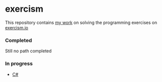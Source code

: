 # exercism

This repository contains [my work](https://exercism.org/profiles/bcondict) on solving the programming exercises on [exercism.io](http://exercism.io/)

### Completed
Still no path completed

### In progress
- [C#](https://exercism.org/tracks/csharp)
